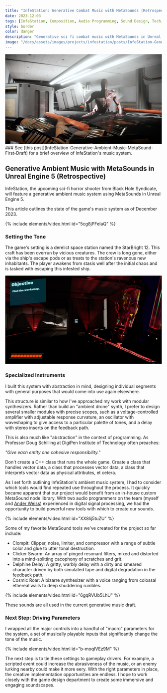 ```yaml
---
title: "InfeStation: Generative Combat Music with MetaSounds (Retrospective)"
date: 2023-12-03
tags: [InfeStation, Composition, Audio Programming, Sound Design, Tech, Unreal Engine, MetaSounds]
style: border
color: danger
description: "Generative sci fi combat music with MetaSounds in Unreal Engine 5."
image: "/docs/assets/images/projects/infestation/posts/InfeStation-Generative-Combat-Music-MetaSound-Retrospective/InfeStation_e_4_edit.png"
---
```


<img src="/docs/assets/images/projects/infestation/posts/InfeStation-Generative-Combat-Music-MetaSound-Retrospective/InfeStation_e_4_edit.png" alt="Title Image">
<br>
### See [this post](InfeStation-Generative-Ambient-Music-MetaSound-First-Draft) for a brief overview of InfeStation's music system.

## Generative Ambient Music with MetaSounds in Unreal Engine 5 (Retrospective)

InfeStation, the upcoming sci-fi horror shooter from Black Hole Syndicate, 
will feature a generative ambient music system using MetaSounds in Unreal Engine 5.

This article outlines the state of the game's music system as of December 2023.

{% include elements/video.html id="5cg8jPFeIaQ" %}

### Setting the Tone

The game's setting is a derelict space station named the StarBright 12. This craft has been overrun by vicious creatures. 
The crew is long gone, either via the ship's escape pods or as treats to the station's ravenous new inhabitants. 
The player awakens from stasis well after the initial chaos and is tasked with escaping this infested ship.

<img src="/docs/assets/images/projects/infestation/posts/InfeStation-Generative-Ambient-Music-MetaSound-First-Draft/sc1.png" alt="Screenshot">


### Specialized Instruments

I built this system with abstraction in mind, designing individual segments with general purposes that would come into use again elsewhere.

This structure is similar to how I've approached my work with modular synthesizers. 
Rather than build an "ambient drone" synth, I prefer to design several smaller modules with precise scopes, 
such as a voltage-controlled amplifier with adjustable response curvature, 
an oscillator with waveshaping to give access to a particular palette of tones, 
and a delay with stereo inserts on the feedback path. 

This is also much like "abstraction" in the context of programming. 
As Professor Doug Schilling at DigiPen Institute of Technology often preaches:

*"Give each entity one cohesive responsibility."*

Don't create a C++ class that runs the whole game. 
Create a class that handles vector data, a class that processes vector data, a class that interprets vector data as physical attributes, et cetera.

As I set forth outlining InfeStation's ambient music system, I had to consider which tools would find repeated use throughout the process.
It quickly became apparent that our project would benefit from an in-house custom MetaSound node library.
With two audio programmers on the team (myself and [Ander Weiss](https://www.linkedin.com/in/xweiss/)) experienced in digital signal processing, 
we had the opportunity to build powerful new tools with which to create our sounds.

{% include elements/video.html id="XX8Iij5tuZU" %}

Some of my favorite MetaSound tools we've created for the project so far include:
- Clompit: Clipper, noise, limiter, and compressor with a range of subtle color and glue to utter tonal destruction.
- Clicker Swarm: An array of pinged resonant filters, mixed and distorted into a mind-splitting cacophony of scratches and grit.
- Delphine Delay: A gritty, warbly delay with a dirty and smeared character driven by both simulated tape and digital degradation in the feedback path.
- Cosmic Roar: A bizarre synthesizer with a voice ranging from colossal ethereal wails to deep shuddering rumbles.

{% include elements/video.html id="6gqRVUb5LhU" %}

These sounds are all used in the current generative music draft.

### Next Step: Driving Parameters

I wrapped all the major controls into a handful of "macro" parameters for the system, 
a set of musically playable inputs that significantly change the tone of the music.

{% include elements/video.html id="b-moqIVEz9M" %}

The next step is to tie these settings to gameplay drivers. 
For example, a scripted event could increase the abrasiveness of the music, or an enemy lurking nearby could make it more eery.
With the right parameters in place, the creative implementation opportunities are endless. 
I hope to work closely with the game design department to create some immersive and engaging soundscapes.